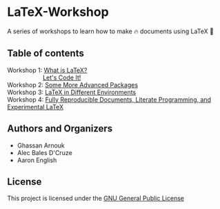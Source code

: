 # LaTeX-Workshop

A series of workshops to learn how to make :fire: documents using LaTeX :green_book: 

## Table of contents

Workshop 1: [What is LaTeX?](https://github.com/humdrumcomet/LaTeXIntroduction)\
$~~~~~~~~~~~~~~~~~~~~~$[Let's Code It!](https://github.com/humdrumcomet/LaTeXCodingSession)\
Workshop 2: [Some More Advanced Packages](https://github.com/humdrumcomet/LaTeXAdvancedWorkshop)\
Workshop 3: [LaTeX in Different Environments]()\
Workshop 4: [Fully Reproducible Documents, Literate Programming, and Experimental LaTeX]()

## Authors and Organizers

* Ghassan Arnouk
* Alec Bales D'Cruze
* Aaron English

## License

This project is licensed under the [GNU General Public License](LICENSE)

[LICENSE]: https://github.com/humdrumcomet/LaTeXTutorialSeries/blob/main/LICENSE
